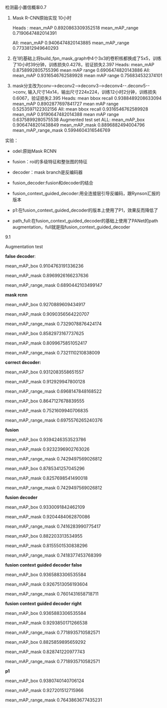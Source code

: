 检测最小置信概率0.7
1. Mask R-CNN原始实现 10小时

    Heads : mean_mAP 0.8920863309352518 mean_mAP_range 0.7190647482014391

    All: mean_mAP 0.9406474820143885 mean_mAP_range 0.7733812949640293

2. 在1的基础上将build_fpn_mask_graph中4个3x3的卷积核都换成了5x5，训练了10小时39分钟，训练损失0.4278，验证损失2.397
    Heads:
    mean_mAP             0.8758992805755396 
    mean mAP range       0.6906474820143886
    All:
    mean_mAP             0.9316546762589928 
    mean mAP range       0.756834532374101
3. mask分支改为conv-->deconv2-->deconv3-->deconv4--.deconv5-->conv, 输入尺寸14x14，输出尺寸224x224，训练12小时2分钟，训练损失0.6067，验证损失2.395
    Heads:
    mean bbox recall     0.9388489208633094 
    mean_mAP             0.8902877697841727 
    mean mAP range       0.5253597122302156
    All:
    mean bbox recall     0.9316546762589928 
    mean_mAP             0.9190647482014388 
    mean mAP range       0.6375899280575538
    Augmented test set ALL:
    mean_mAP_box         0.9064748201438849 
    mean_mAP_mask        0.8896882494004796 
    mean_mAP_range_mask  0.5994604316546769
    
实验：

- odel:原始Mask RCNN

- fusion：roi的多级特征和整张图的特征

- decoder：mask branch是反编码器

- fusion_decoder:fusion和decoder的结合

- fusion_context_guided_decoder:用全连接层引导反编码，跟Rynson汇报的版本

- p1:在fusion_context_guided_decoder的版本上使用了P1，效果反而降低了

- path_full:在fusion_context_guided_decoder的基础上使用了PANet的path augmentation，full就是指fusion_context_guided_decoder



9.1

Augmentation test

**false decoder**:

mean_mAP_box         0.9104763191336236 

mean_mAP_mask        0.8969926166237636 

mean_mAP_range_mask  0.6890442103499147

**mask rcnn**

mean_mAP_box         0.9270889609434917 

mean_mAP_mask        0.9090356564220707 

mean_mAP_range_mask  0.7329078876424174

mean_mAP_box         0.8582973167737625 

mean_mAP_mask        0.8099675851052417 

mean_mAP_range_mask  0.7321110210838009

**correct decoder:**

mean_mAP_box         0.9312083558651557 

mean_mAP_mask        0.912929947800128 

mean_mAP_range_mask  0.6968147848168522

mean_mAP_box         0.8647127678839555
 
mean_mAP_mask        0.7521609940706835 

mean_mAP_range_mask  0.6975576265240376

**fusion**

mean_mAP_box         0.9394246353523786 

mean_mAP_mask        0.9232396902763026 

mean_mAP_range_mask  0.7429497569026812

mean_mAP_box         0.8785341257045296 

mean_mAP_mask        0.8257698541490018 

mean_mAP_range_mask  0.7429497569026812

**fusion decoder**

mean_mAP_box         0.9330091842462109 

mean_mAP_mask        0.9204484062870086
 
mean_mAP_range_mask  0.7416283990775417

mean_mAP_box         0.882203313534955 

mean_mAP_mask        0.8155501530838296 

mean_mAP_range_mask  0.7418377453768399

**fusion context guided decoder false**

mean_mAP_box         0.9365883306535584 

mean_mAP_mask        0.9267513056193604 

mean_mAP_range_mask  0.7601431658718711

**fusion context guided decoder right**

mean_mAP_box         0.9365883306535584 

mean_mAP_mask        0.9293850171266538 

mean_mAP_range_mask  0.7718935710582571

mean_mAP_box         0.8825859895659292 

mean_mAP_mask        0.828741220977743 

mean_mAP_range_mask  0.7718935710582571

**p1**

mean_mAP_box         0.9380740140706124 

mean_mAP_mask        0.927201512715966 

mean_mAP_range_mask  0.7643863677435231